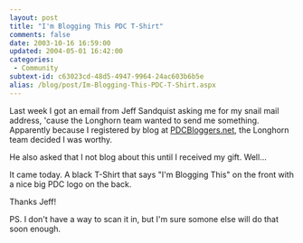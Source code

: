 ```yaml
---
layout: post
title: "I'm Blogging This PDC T-Shirt"
comments: false
date: 2003-10-16 16:59:00
updated: 2004-05-01 16:42:00
categories:
 - Community
subtext-id: c63023cd-48d5-4947-9964-24ac603b6b5e
alias: /blog/post/Im-Blogging-This-PDC-T-Shirt.aspx
---
```



Last week I got an email from Jeff Sandquist asking me for my snail mail address, 'cause the Longhorn team wanted to send me something. Apparently because I registered by blog at [PDCBloggers.net](http://pdcbloggers.net/), the Longhorn team decided I was worthy.

He also asked that I not blog about this until I received my gift. Well...

It came today. A black T-Shirt that says "I'm Blogging This" on the front with a nice big PDC logo on the back.

Thanks Jeff!

PS. I don't have a way to scan it in, but I'm sure somone else will do that soon enough.
